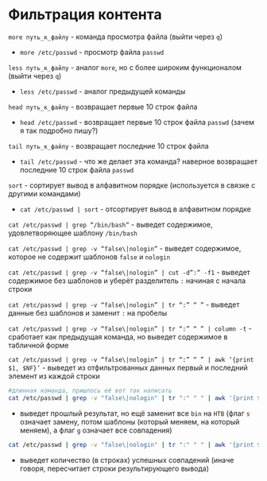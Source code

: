 # Фильтрация контента

`more путь_к_файлу` - команда просмотра файла (выйти через `q`)

- `more /etc/passwd` - просмотр файла `passwd`

`less путь_к_файлу` - аналог `more`, но с более широким функционалом (выйти через `q`)

- `less /etc/passwd` - аналог предыдущей команды

`head путь_к_файлу` - возвращает первые 10 строк файла

- `head /etc/passwd` - возвращает первые 10 строк файла `passwd` (зачем я так подробно пишу?)

`tail путь_к_файлу` - возвращает последние 10 строк файла

- `tail /etc/passwd` - что же делает эта команда? наверное возвращает последние 10 строк файла `passwd`

`sort` - сортирует вывод в алфавитном порядке (используется в связке с другими командами)

- `cat /etc/passwd | sort` - отсортирует вывод в алфавитном порядке

`cat /etc/passwd | grep “/bin/bash”` - выведет содержимое, удовлетворяющее шаблону `/bin/bash`

`cat /etc/passwd | grep -v “false\|nologin”` - выведет содержимое, которое не содержит шаблонов `false` и `nologin`

`cat /etc/passwd | grep -v “false\|nologin” | cut -d”:” -f1` - выведет содержимое без шаблонов и уберёт разделитель `:` начиная с начала строки

`cat /etc/passwd | grep -v “false\|nologin” | tr “:” “ ”` - выведет данные без шаблонов и заменит `:` на пробелы

`cat /etc/passwd | grep -v “false\|nologin” | tr “:” “ ” | column -t` - сработает как предыдущая команда, но выведет содержимое в табличной форме

`cat /etc/passwd | grep -v “false\|nologin” | tr “:” “ ” | awk ‘{print $1, $NF}’` - выведет из отфильтрованных данных первый и последний элемент из каждой строки

```bash
#длинная команда, пришлось её вот так написать
cat /etc/passwd | grep -v "false\|nologin" | tr ":" " " | awk '{print $1, $NF}' | sed 's/bin/HTB/g'
```

- выведет прошлый результат, но ещё заменит все `bin` на `HTB` (флаг `s` означает замену, потом шаблоны (который меняем, на который меняем), а флаг `g` означает все совпадения)

```bash
cat /etc/passwd | grep -v "false\|nologin" | tr ":" " " | awk '{print $1, $NF}' | wc -l
```

- выведет количество (в строках) успешных совпадений (иначе говоря, пересчитает строки результирующего вывода)